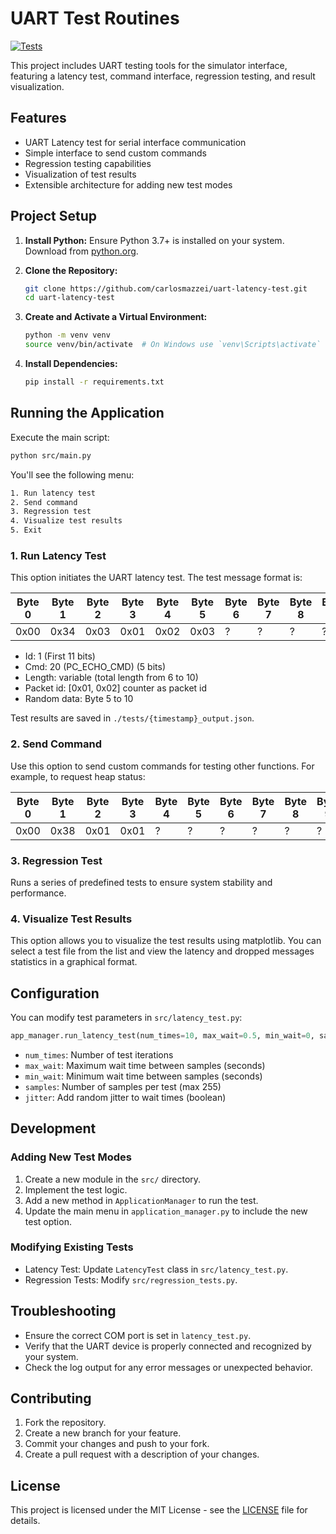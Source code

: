 # UART Test Routines

[![Tests](https://github.com/carlosmazzei/uart-latency-test/actions/workflows/lint.yaml/badge.svg)](https://github.com/carlosmazzei/uart-latency-test/actions/workflows/lint.yaml)

This project includes UART testing tools for the simulator interface, featuring a latency test, command interface, regression testing, and result visualization.

## Features

- UART Latency test for serial interface communication
- Simple interface to send custom commands
- Regression testing capabilities
- Visualization of test results
- Extensible architecture for adding new test modes

## Project Setup

1. **Install Python:**
   Ensure Python 3.7+ is installed on your system. Download from [python.org](https://www.python.org/downloads/).

2. **Clone the Repository:**

   ```sh
   git clone https://github.com/carlosmazzei/uart-latency-test.git
   cd uart-latency-test
   ```

3. **Create and Activate a Virtual Environment:**

   ```sh
   python -m venv venv
   source venv/bin/activate  # On Windows use `venv\Scripts\activate`
   ```

4. **Install Dependencies:**

   ```sh
   pip install -r requirements.txt
   ```

## Running the Application

Execute the main script:

```sh
python src/main.py
```

You'll see the following menu:

```sh
1. Run latency test
2. Send command
3. Regression test
4. Visualize test results
5. Exit
```

### 1. Run Latency Test

This option initiates the UART latency test. The test message format is:

| Byte 0 | Byte 1 | Byte 2 | Byte 3 | Byte 4 | Byte 5 | Byte 6 | Byte 7 | Byte 8 | Byte 9 |
| ------ | ------ | ------ | ------ | ------ | ------ | ------ | ------ | ------ | ------ |
| 0x00   | 0x34   | 0x03   | 0x01   | 0x02   | 0x03   | ?      | ?      | ?      | ?      |

- Id: 1 (First 11 bits)
- Cmd: 20 (PC_ECHO_CMD) (5 bits)
- Length: variable (total length from 6 to 10)
- Packet id: [0x01, 0x02] counter as packet id
- Random data: Byte 5 to 10

Test results are saved in `./tests/{timestamp}_output.json`.

### 2. Send Command

Use this option to send custom commands for testing other functions. For example, to request heap status:

| Byte 0 | Byte 1 | Byte 2 | Byte 3 | Byte 4 | Byte 5 | Byte 6 | Byte 7 | Byte 8 | Byte 9 |
| ------ | ------ | ------ | ------ | ------ | ------ | ------ | ------ | ------ | ------ |
| 0x00   | 0x38   | 0x01   | 0x01   | ?      | ?      | ?      | ?      | ?      | ?      |

### 3. Regression Test

Runs a series of predefined tests to ensure system stability and performance.

### 4. Visualize Test Results

This option allows you to visualize the test results using matplotlib. You can select a test file from the list and view the latency and dropped messages statistics in a graphical format.

## Configuration

You can modify test parameters in `src/latency_test.py`:

```python
app_manager.run_latency_test(num_times=10, max_wait=0.5, min_wait=0, samples=255, jitter=False)
```

- `num_times`: Number of test iterations
- `max_wait`: Maximum wait time between samples (seconds)
- `min_wait`: Minimum wait time between samples (seconds)
- `samples`: Number of samples per test (max 255)
- `jitter`: Add random jitter to wait times (boolean)

## Development

### Adding New Test Modes

1. Create a new module in the `src/` directory.
2. Implement the test logic.
3. Add a new method in `ApplicationManager` to run the test.
4. Update the main menu in `application_manager.py` to include the new test option.

### Modifying Existing Tests

- Latency Test: Update `LatencyTest` class in `src/latency_test.py`.
- Regression Tests: Modify `src/regression_tests.py`.

## Troubleshooting

- Ensure the correct COM port is set in `latency_test.py`.
- Verify that the UART device is properly connected and recognized by your system.
- Check the log output for any error messages or unexpected behavior.

## Contributing

1. Fork the repository.
2. Create a new branch for your feature.
3. Commit your changes and push to your fork.
4. Create a pull request with a description of your changes.

## License

This project is licensed under the MIT License - see the [LICENSE](LICENSE) file for details.
